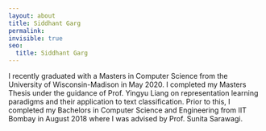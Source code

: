 ```yaml
---
layout: about
title: Siddhant Garg
permalink: 
invisible: true
seo:
  title: Siddhant Garg
---
```

I recently graduated with a Masters in Computer Science from the University of Wisconsin-Madison in May 2020. I completed my Masters Thesis under the guidance of Prof. Yingyu Liang on representation learning paradigms and their application to text classification. Prior to this, I completed my Bachelors in Computer Science and Engineering from IIT Bombay in August 2018 where I was advised by Prof. Sunita Sarawagi.
